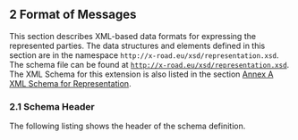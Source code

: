 ## 2 Format of Messages

This section describes XML-based data formats for expressing the represented parties. The data structures and elements defined in this section are in the namespace `http://x-road.eu/xsd/representation.xsd`. The schema file can be found at [`http://x-road.eu/xsd/representation.xsd`](http://x-road.eu/xsd/representation.xsd). The XML Schema for this extension is also listed in the section [Annex A XML Schema for Representation](#annex-a-xml-schema-for-representation).

### 2.1 Schema Header

The following listing shows the header of the schema definition.

```xml




```